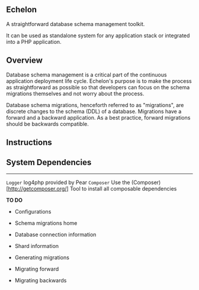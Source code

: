 Echelon
--------

A straightforward database schema management toolkit.

It can be used as standalone system for any application stack or integrated into a PHP application.

Overview
--------

Database schema management is a critical part of the continuous application deployment life cycle. Echelon's purpose is to make the process as straightforward as possible so that developers can focus on the schema migrations themselves and not worry about the process.

Database schema migrations, henceforth referred to as "migrations", are discrete changes to the schema (DDL) of a database. Migrations have a forward and a backward application. As a best practice, forward migrations should be backwards compatible.

Instructions
------------

System Dependencies
------------
------------
`Logger` log4php provided by Pear
`Composer` Use the (Composer)[http://getcomposer.org/] Tool to install all composable dependencies

__TO DO__
* Configurations
 * Schema migrations home
 * Database connection information
 * Shard information

* Generating migrations

* Migrating forward
* Migrating backwards



